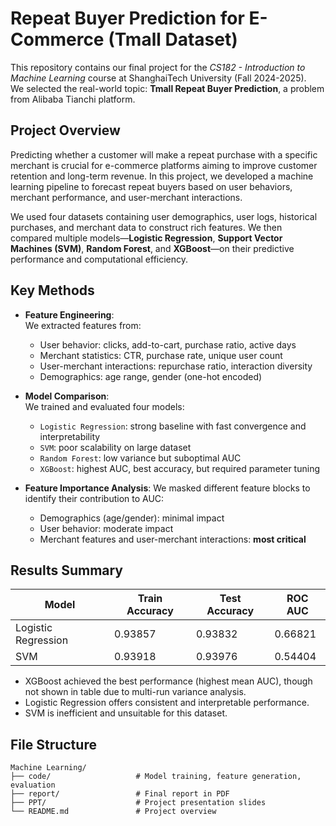 # Repeat Buyer Prediction for E-Commerce (Tmall Dataset)
This repository contains our final project for the *CS182 - Introduction to Machine Learning* course at ShanghaiTech University (Fall 2024-2025).  
We selected the real-world topic: **Tmall Repeat Buyer Prediction**, a problem from Alibaba Tianchi platform.

## Project Overview
Predicting whether a customer will make a repeat purchase with a specific merchant is crucial for e-commerce platforms aiming to improve customer retention and long-term revenue. In this project, we developed a machine learning pipeline to forecast repeat buyers based on user behaviors, merchant performance, and user-merchant interactions.

We used four datasets containing user demographics, user logs, historical purchases, and merchant data to construct rich features. We then compared multiple models—**Logistic Regression**, **Support Vector Machines (SVM)**, **Random Forest**, and **XGBoost**—on their predictive performance and computational efficiency.

## Key Methods
- **Feature Engineering**:  
  We extracted features from:
  - User behavior: clicks, add-to-cart, purchase ratio, active days
  - Merchant statistics: CTR, purchase rate, unique user count
  - User-merchant interactions: repurchase ratio, interaction diversity
  - Demographics: age range, gender (one-hot encoded)

- **Model Comparison**:  
  We trained and evaluated four models:
  - `Logistic Regression`: strong baseline with fast convergence and interpretability
  - `SVM`: poor scalability on large dataset
  - `Random Forest`: low variance but suboptimal AUC
  - `XGBoost`: highest AUC, best accuracy, but required parameter tuning

- **Feature Importance Analysis**:
  We masked different feature blocks to identify their contribution to AUC:
  - Demographics (age/gender): minimal impact
  - User behavior: moderate impact
  - Merchant features and user-merchant interactions: **most critical**

 ## Results Summary

| Model               | Train Accuracy | Test Accuracy | ROC AUC   |
|--------------------|----------------|----------------|-----------|
| Logistic Regression | 0.93857        | 0.93832        | 0.66821   |
| SVM                 | 0.93918        | 0.93976        | 0.54404   |

- XGBoost achieved the best performance (highest mean AUC), though not shown in table due to multi-run variance analysis.
- Logistic Regression offers consistent and interpretable performance.
- SVM is inefficient and unsuitable for this dataset.

## File Structure
```plaintext
Machine Learning/
├── code/                   # Model training, feature generation, evaluation
├── report/                 # Final report in PDF
├── PPT/                    # Project presentation slides
└── README.md               # Project overview
